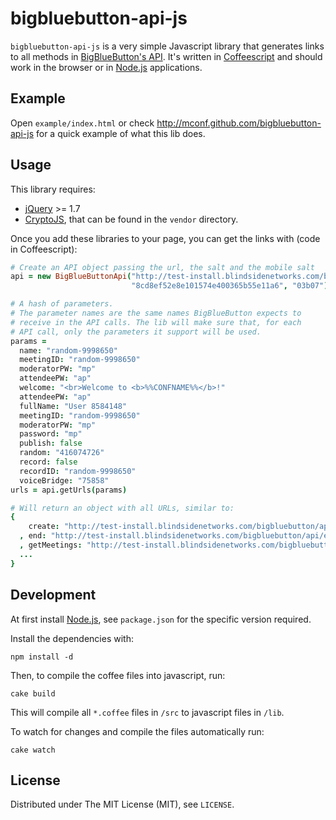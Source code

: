 bigbluebutton-api-js
====================

`bigbluebutton-api-js` is a very simple Javascript library that
generates links to all methods in
[BigBlueButton's API](http://code.google.com/p/bigbluebutton/wiki/API).
It's written in [Coffeescript](http://coffeescript.org/) and should
work in the browser or in [Node.js](http://nodejs.org/) applications.

Example
-------

Open `example/index.html` or check http://mconf.github.com/bigbluebutton-api-js
for a quick example of what this lib does.

Usage
-----

This library requires:
* [jQuery](http://jquery.com/) >= 1.7
* [CryptoJS](http://code.google.com/p/crypto-js/), that can be found
  in the `vendor` directory.

Once you add these libraries to your page, you can get the links with
(code in Coffeescript):

```coffeescript
# Create an API object passing the url, the salt and the mobile salt
api = new BigBlueButtonApi("http://test-install.blindsidenetworks.com/bigbluebutton/api/",
                           "8cd8ef52e8e101574e400365b55e11a6", "03b07")

# A hash of parameters.
# The parameter names are the same names BigBlueButton expects to
# receive in the API calls. The lib will make sure that, for each
# API call, only the parameters it support will be used.
params =
  name: "random-9998650"
  meetingID: "random-9998650"
  moderatorPW: "mp"
  attendeePW: "ap"
  welcome: "<br>Welcome to <b>%%CONFNAME%%</b>!"
  attendeePW: "ap"
  fullName: "User 8584148"
  meetingID: "random-9998650"
  moderatorPW: "mp"
  password: "mp"
  publish: false
  random: "416074726"
  record: false
  recordID: "random-9998650"
  voiceBridge: "75858"
urls = api.getUrls(params)

# Will return an object with all URLs, similar to:
{
    create: "http://test-install.blindsidenetworks.com/bigbluebutton/api/create?name=random-266119&meetingID=random-266119&moderatorPW=mp&attendeePW=ap&welcome=%3Cbr%3EWelcome%20to%20%3Cb%3E%25%25CONFNAME%25%25%3C%2Fb%3E!&voiceBridge=76262&record=false&checksum=6c529b6e31fbce9668fd66d99a09da7a78f4"
  , end: "http://test-install.blindsidenetworks.com/bigbluebutton/api/end?meetingID=random-266119&password=mp&checksum=4f0df85832063a4606786a8f4207a6629fcc"
  , getMeetings: "http://test-install.blindsidenetworks.com/bigbluebutton/api/getMeetings?random=446147049&checksum=94ba109ea7348ea7d89239855812fdd7bdaf"
  ...
}
```

Development
-----------

At first install [Node.js](http://nodejs.org/), see `package.json` for
the specific version required.

Install the dependencies with:

    npm install -d

Then, to compile the coffee files into javascript, run:

    cake build

This will compile all `*.coffee` files in `/src` to javascript files
in `/lib`.

To watch for changes and compile the files automatically run:

    cake watch

License
-------

Distributed under The MIT License (MIT), see `LICENSE`.
